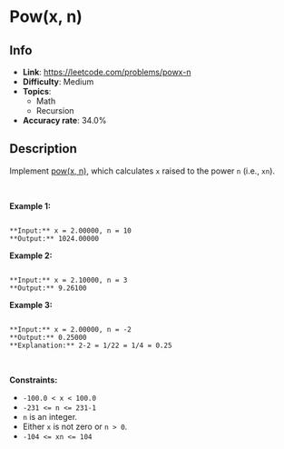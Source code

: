 # Pow(x, n)

## Info  
- **Link**: https://leetcode.com/problems/powx-n
- **Difficulty**: Medium  
- **Topics**:   
    - Math
    - Recursion
- **Accuracy rate**: 34.0%  

## Description  
    
Implement [pow(x, n)](http://www.cplusplus.com/reference/valarray/pow/), which calculates `x` raised to the power `n` (i.e., `xn`).


 


**Example 1:**



```

**Input:** x = 2.00000, n = 10
**Output:** 1024.00000

```

**Example 2:**



```

**Input:** x = 2.10000, n = 3
**Output:** 9.26100

```

**Example 3:**



```

**Input:** x = 2.00000, n = -2
**Output:** 0.25000
**Explanation:** 2-2 = 1/22 = 1/4 = 0.25

```

 


**Constraints:**


* `-100.0 < x < 100.0`
* `-231 <= n <= 231-1`
* `n` is an integer.
* Either `x` is not zero or `n > 0`.
* `-104 <= xn <= 104`


  
    